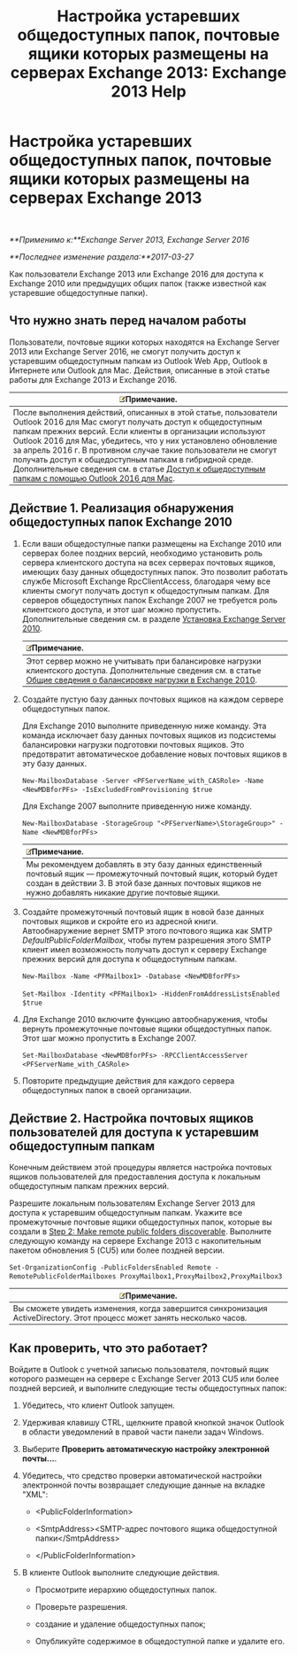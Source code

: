﻿---
title: 'Настройка устаревших общедоступных папок, почтовые ящики которых размещены на серверах Exchange 2013: Exchange 2013 Help'
TOCTitle: Настройка устаревших общедоступных папок, почтовые ящики которых размещены на серверах Exchange 2013
ms:assetid: 1d5ca19e-696e-4054-a634-15dd34d952b7
ms:mtpsurl: https://technet.microsoft.com/ru-ru/library/Dn690134(v=EXCHG.150)
ms:contentKeyID: 62281058
ms.date: 05/22/2018
mtps_version: v=EXCHG.150
ms.translationtype: MT
---

# Настройка устаревших общедоступных папок, почтовые ящики которых размещены на серверах Exchange 2013

 

_**Применимо к:**Exchange Server 2013, Exchange Server 2016_

_**Последнее изменение раздела:**2017-03-27_

Как пользователи Exchange 2013 или Exchange 2016 для доступа к Exchange 2010 или предыдущих общих папок (также известной как устаревшие общедоступные папки).

## Что нужно знать перед началом работы

Пользователи, почтовые ящики которых находятся на Exchange Server 2013 или Exchange Server 2016, не смогут получить доступ к устаревшим общедоступным папкам из Outlook Web App, Outlook в Интернете или Outlook для Mac. Действия, описанные в этой статье работы для Exchange 2013 и Exchange 2016.

<table>
<thead>
<tr class="header">
<th><img src="images/JJ126620.note(EXCHG.150).gif" title="Примечание" alt="Примечание" />Примечание.</th>
</tr>
</thead>
<tbody>
<tr class="odd">
<td>После выполнения действий, описанных в этой статье, пользователи Outlook 2016 для Mac смогут получать доступ к общедоступным папкам прежних версий. Если клиенты в организации используют Outlook 2016 для Mac, убедитесь, что у них установлено обновление за апрель 2016 г. В противном случае такие пользователи не смогут получать доступ к общедоступным папкам в гибридной среде. Дополнительные сведения см. в статье <a href="accessing-public-folders-with-outlook-2016-for-mac-exchange-2013-help.md">Доступ к общедоступным папкам с помощью Outlook 2016 для Mac</a>.</td>
</tr>
</tbody>
</table>


## Действие 1. Реализация обнаружения общедоступных папок Exchange 2010

1.  Если ваши общедоступные папки размещены на Exchange 2010 или серверах более поздних версий, необходимо установить роль сервера клиентского доступа на всех серверах почтовых ящиков, имеющих базу данных общедоступных папок. Это позволит работать службе Microsoft Exchange RpcClientAccess, благодаря чему все клиенты смогут получать доступ к общедоступным папкам. Для серверов общедоступных папок Exchange 2007 не требуется роль клиентского доступа, и этот шаг можно пропустить. Дополнительные сведения см. в разделе [Установка Exchange Server 2010](install-exchange-2013-using-the-setup-wizard-exchange-2013-help.md).
    
    <table>
    <thead>
    <tr class="header">
    <th><img src="images/JJ126620.note(EXCHG.150).gif" title="Примечание" alt="Примечание" />Примечание.</th>
    </tr>
    </thead>
    <tbody>
    <tr class="odd">
    <td>Этот сервер можно не учитывать при балансировке нагрузки клиентского доступа. Дополнительные сведения см. в статье <a href="https://technet.microsoft.com/ru-ru/library/ff625247(v=exchg.141).aspx">Общие сведения о балансировке нагрузки в Exchange 2010</a>.</td>
    </tr>
    </tbody>
    </table>


2.  Создайте пустую базу данных почтовых ящиков на каждом сервере общедоступных папок.
    
    Для Exchange 2010 выполните приведенную ниже команду. Эта команда исключает базу данных почтовых ящиков из подсистемы балансировки нагрузки подготовки почтовых ящиков. Это предотвратит автоматическое добавление новых почтовых ящиков в эту базу данных.
    
        New-MailboxDatabase -Server <PFServerName_with_CASRole> -Name <NewMDBforPFs> -IsExcludedFromProvisioning $true 
    
    Для Exchange 2007 выполните приведенную ниже команду.
    
        New-MailboxDatabase -StorageGroup "<PFServerName>\StorageGroup>" -Name <NewMDBforPFs>
    
    <table>
    <thead>
    <tr class="header">
    <th><img src="images/JJ126620.note(EXCHG.150).gif" title="Примечание" alt="Примечание" />Примечание.</th>
    </tr>
    </thead>
    <tbody>
    <tr class="odd">
    <td>Мы рекомендуем добавлять в эту базу данных единственный почтовый ящик — промежуточный почтовый ящик, который будет создан в действии 3. В этой базе данных почтовых ящиков не нужно добавлять никакие другие почтовые ящики.</td>
    </tr>
    </tbody>
    </table>


3.  Создайте промежуточный почтовый ящик в новой базе данных почтовых ящиков и скройте его из адресной книги. Автообнаружение вернет SMTP этого почтового ящика как SMTP *DefaultPublicFolderMailbox*, чтобы путем разрешения этого SMTP клиент имел возможность получать доступ к серверу Exchange прежних версий для доступа к общедоступным папкам.
    
        New-Mailbox -Name <PFMailbox1> -Database <NewMDBforPFs> 
    
        Set-Mailbox -Identity <PFMailbox1> -HiddenFromAddressListsEnabled $true

4.  Для Exchange 2010 включите функцию автообнаружения, чтобы вернуть промежуточные почтовые ящики общедоступных папок. Этот шаг можно пропустить в Exchange 2007.
    
        Set-MailboxDatabase <NewMDBforPFs> -RPCClientAccessServer <PFServerName_with_CASRole>

5.  Повторите предыдущие действия для каждого сервера общедоступных папок в своей организации.

## Действие 2. Настройка почтовых ящиков пользователей для доступа к устаревшим общедоступным папкам

Конечным действием этой процедуры является настройка почтовых ящиков пользователей для предоставления доступа к локальным общедоступным папкам прежних версий.

Разрешите локальным пользователям Exchange Server 2013 для доступа к устаревшим общедоступным папкам. Укажите все промежуточные почтовые ящики общедоступных папок, которые вы создали в [Step 2: Make remote public folders discoverable](configure-legacy-on-premises-public-folders-for-a-hybrid-deployment-exchange-2013-help.md). Выполните следующую команду на сервере Exchange 2013 с накопительным пакетом обновления 5 (CU5) или более поздней версии.

    Set-OrganizationConfig -PublicFoldersEnabled Remote -RemotePublicFolderMailboxes ProxyMailbox1,ProxyMailbox2,ProxyMailbox3

<table>
<thead>
<tr class="header">
<th><img src="images/JJ126620.note(EXCHG.150).gif" title="Примечание" alt="Примечание" />Примечание.</th>
</tr>
</thead>
<tbody>
<tr class="odd">
<td>Вы сможете увидеть изменения, когда завершится синхронизация ActiveDirectory. Этот процесс может занять несколько часов.</td>
</tr>
</tbody>
</table>


## Как проверить, что это работает?

Войдите в Outlook с учетной записью пользователя, почтовый ящик которого размещен на сервере с Exchange Server 2013 CU5 или более поздней версией, и выполните следующие тесты общедоступных папок:

1.  Убедитесь, что клиент Outlook запущен.

2.  Удерживая клавишу CTRL, щелкните правой кнопкой значок Outlook в области уведомлений в правой части панели задач Windows.

3.  Выберите **Проверить автоматическую настройку электронной почты...**.

4.  Убедитесь, что средство проверки автоматической настройки электронной почты возвращает следующие данные на вкладке "XML":
    
      - \<PublicFolderInformation\>
    
      - \<SmtpAddress\>\<SMTP-адрес почтового ящика общедоступной папки\</SmtpAddress\>
    
      - \</PublicFolderInformation\>

5.  В клиенте Outlook выполните следующие действия.
    
      - Просмотрите иерархию общедоступных папок.
    
      - Проверьте разрешения.
    
      - создание и удаление общедоступных папок;
    
      - Опубликуйте содержимое в общедоступной папке и удалите его.

